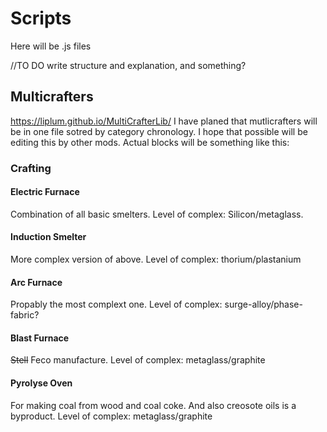 # Scripts

Here will be .js files

//TO DO write structure and explanation, and something?

## Multicrafters

<https://liplum.github.io/MultiCrafterLib/>
I have planed that mutlicrafters will be in one file sotred by category chronology.
I hope that possible will be editing this by other mods.
Actual blocks will be something like this:

### Crafting

#### Electric Furnace

Combination of all basic smelters.
Level of complex: Silicon/metaglass.

#### Induction Smelter

More complex version of above.
Level of complex: thorium/plastanium

#### Arc Furnace

Propably the most complext one.
Level of complex: surge-alloy/phase-fabric?

#### Blast Furnace

~~Stell~~ Feco manufacture.
Level of complex: metaglass/graphite

#### Pyrolyse Oven

For making coal from wood and coal coke.
And also creosote oils is a byproduct.
Level of complex: metaglass/graphite
